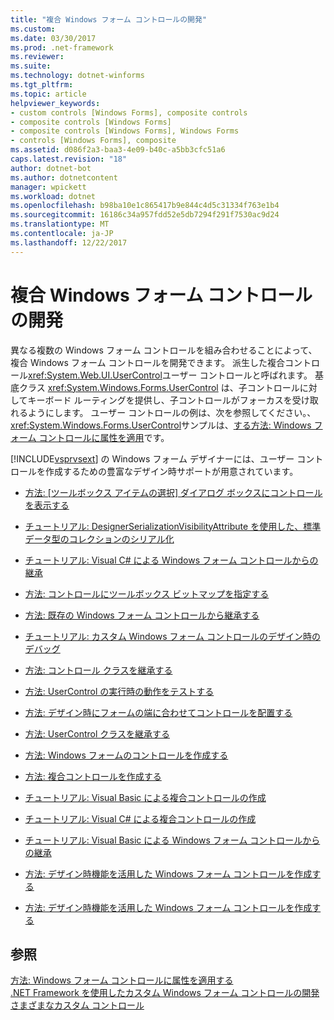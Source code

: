 ```yaml
---
title: "複合 Windows フォーム コントロールの開発"
ms.custom: 
ms.date: 03/30/2017
ms.prod: .net-framework
ms.reviewer: 
ms.suite: 
ms.technology: dotnet-winforms
ms.tgt_pltfrm: 
ms.topic: article
helpviewer_keywords:
- custom controls [Windows Forms], composite controls
- composite controls [Windows Forms]
- composite controls [Windows Forms], Windows Forms
- controls [Windows Forms], composite
ms.assetid: d086f2a3-baa3-4e09-b40c-a5bb3cfc51a6
caps.latest.revision: "18"
author: dotnet-bot
ms.author: dotnetcontent
manager: wpickett
ms.workload: dotnet
ms.openlocfilehash: b98ba10e1c865417b9e844c4d5c31334f763e1b4
ms.sourcegitcommit: 16186c34a957fdd52e5db7294f291f7530ac9d24
ms.translationtype: MT
ms.contentlocale: ja-JP
ms.lasthandoff: 12/22/2017
---
```

# <a name="developing-a-composite-windows-forms-control"></a>複合 Windows フォーム コントロールの開発
異なる複数の Windows フォーム コントロールを組み合わせることによって、複合 Windows フォーム コントロールを開発できます。 派生した複合コントロール<xref:System.Web.UI.UserControl>ユーザー コントロールと呼ばれます。 基底クラス <xref:System.Windows.Forms.UserControl> は、子コントロールに対してキーボード ルーティングを提供し、子コントロールがフォーカスを受け取れるようにします。 ユーザー コントロールの例は、次を参照してください。、<xref:System.Windows.Forms.UserControl>サンプルは、[する方法: Windows フォーム コントロールに属性を適用](../../../../docs/framework/winforms/controls/how-to-apply-attributes-in-windows-forms-controls.md)です。  
  
 [!INCLUDE[vsprvsext](../../../../includes/vsprvsext-md.md)] の Windows フォーム デザイナーには、ユーザー コントロールを作成するための豊富なデザイン時サポートが用意されています。  
  
-   [方法: [ツールボックス アイテムの選択] ダイアログ ボックスにコントロールを表示する](http://msdn.microsoft.com/library/9yxtkx75\(v=vs.110\))  
  
-   [チュートリアル: DesignerSerializationVisibilityAttribute を使用した、標準データ型のコレクションのシリアル化](http://msdn.microsoft.com/library/ms171731\(v=vs.110\))  
  
-   [チュートリアル: Visual C# による Windows フォーム コントロールからの継承](http://msdn.microsoft.com/en-us/09476da0-8d4c-4a4c-b969-649519dfb438)  
  
-   [方法: コントロールにツールボックス ビットマップを指定する](http://msdn.microsoft.com/library/4wk1wc0a\(v=vs.110\))  
  
-   [方法: 既存の Windows フォーム コントロールから継承する](http://msdn.microsoft.com/library/7h62478z\(v=vs.110\))  
  
-   [チュートリアル: カスタム Windows フォーム コントロールのデザイン時のデバッグ](http://msdn.microsoft.com/library/5ytx0z24\(v=vs.110\))  
  
-   [方法: コントロール クラスを継承する](http://msdn.microsoft.com/library/skcysbt2\(v=vs.110\))  
  
-   [方法: UserControl の実行時の動作をテストする](http://msdn.microsoft.com/library/ms171738\(v=vs.110\))  
  
-   [方法: デザイン時にフォームの端に合わせてコントロールを配置する](http://msdn.microsoft.com/library/1fxyb15b\(v=vs.110\))  
  
-   [方法: UserControl クラスを継承する](http://msdn.microsoft.com/library/00ctb4z0\(v=vs.110\))  
  
-   [方法: Windows フォームのコントロールを作成する](http://msdn.microsoft.com/library/bs3yhkh7\(v=vs.110\))  
  
-   [方法: 複合コントロールを作成する](http://msdn.microsoft.com/library/3sf86w5h\(v=vs.110\))  
  
-   [チュートリアル: Visual Basic による複合コントロールの作成](http://msdn.microsoft.com/library/c316f119\(v=vs.110\))  
  
-   [チュートリアル: Visual C# による複合コントロールの作成](http://msdn.microsoft.com/en-us/f88481a8-c746-4a36-9479-374ce5f2e91f)  
  
-   [チュートリアル: Visual Basic による Windows フォーム コントロールからの継承](http://msdn.microsoft.com/library/w2a8y03d\(v=vs.110\))  
  
-   [方法: デザイン時機能を活用した Windows フォーム コントロールを作成する](http://msdn.microsoft.com/library/307hck25\(v=vs.110\))  
  
-   [方法: デザイン時機能を活用した Windows フォーム コントロールを作成する](http://msdn.microsoft.com/library/307hck25\(v=vs.120\))  
  
## <a name="see-also"></a>参照  
 [方法: Windows フォーム コントロールに属性を適用する](../../../../docs/framework/winforms/controls/how-to-apply-attributes-in-windows-forms-controls.md)  
 [.NET Framework を使用したカスタム Windows フォーム コントロールの開発](../../../../docs/framework/winforms/controls/developing-custom-windows-forms-controls.md)  
 [さまざまなカスタム コントロール](../../../../docs/framework/winforms/controls/varieties-of-custom-controls.md)
